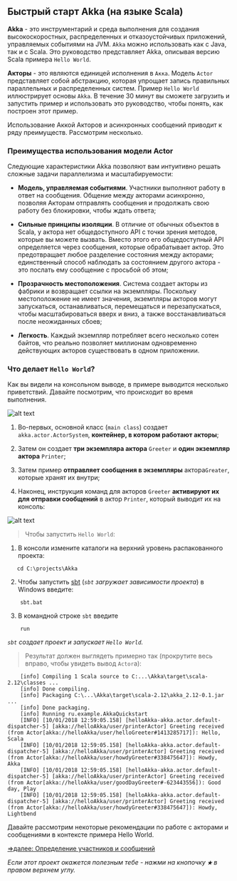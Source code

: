 ## Быстрый старт Akka (на языке Scala)

**Akka** - это инструментарий и среда выполнения для создания высокоскоростных, распределенных и отказоустойчивых приложений, 
управляемых событиями на JVM. `Akka` можно использовать как с Java, так и с Scala. Это руководство представляет Akka, 
описывая версию Scala примера `Hello World`. 

**Акторы** - это  являются единицей исполнения в `Акка`. Модель `Actor` представляет собой абстракцию, которая упрощает 
запись правильных параллельных и распределенных систем. Пример `Hello World` иллюстрирует основы `Akka`. В течение 30 минут 
вы сможете загрузить и запустить пример и использовать это руководство, чтобы понять, как построен этот пример. 

Использование Аккой Акторов и асинхронных сообщений приводит к ряду преимуществ. Рассмотрим несколько.

### Преимущества использования модели Actor

Следующие характеристики Akka позволяют вам интуитивно решать сложные задачи параллелизма и масштабируемости:

* **Модель, управляемая событиями**. Участники выполняют работу в ответ на сообщения. Общение между акторами асинхронно, 
позволяя Акторам отправлять сообщения и продолжать свою работу без блокировки, чтобы ждать ответа;

* **Сильные принципы изоляции**. В отличие от обычных объектов в Scala, у актора нет общедоступного API с точки зрения 
методов, которые вы можете вызвать. Вместо этого его общедоступный API определяется через сообщения, которые обрабатывает 
актор. Это предотвращает любое разделение состояния между акторами; единственный способ наблюдать за состоянием другого 
актора - это послать ему сообщение с просьбой об этом;

* **Прозрачность местоположения**. Система создает акторы из фабрики и возвращает ссылки на экземпляры. Поскольку местоположение 
не имеет значения, экземпляры акторов могут запускаться, останавливаться, перемещаться и перезапускаться, чтобы масштабироваться 
вверх и вниз, а также восстанавливаться после неожиданных сбоев;

* **Легкость**. Каждый экземпляр потребляет всего несколько сотен байтов, что реально позволяет миллионам одновременно 
действующих акторов существовать в одном приложении.

### Что делает `Hello World`?

Как вы видели на консольном выводе, в примере выводится несколько приветствий. Давайте посмотрим, что происходит во время выполнения.

![alt text](https://github.com/steklopod/akka/blob/akka_starter/src/main/resources/hello-akka-architecture.png "hello-akka-architecture")

1. Во-первых, основной класс (`main class`) создает `akka.actor.ActorSystem`, **контейнер, в котором работают акторы**; 

2. Затем он создает **три экземпляра актора** `Greeter` и **один экземпляр актора** `Printer`;

3. Затем пример **отправляет сообщения в экземпляры** актора`Greater`, которые хранят их внутри;

4. Наконец, инструкция команд для акторов `Greeter` **активируют их для отправки сообщений** в актор `Printer`, 
который выводит их на консоль:

![alt text](https://github.com/steklopod/akka/blob/akka_starter/src/main/resources/hello-akka-messages.png "hello-akka-messages")

> Чтобы запустить `Hello World`:

1. В консоли измените каталоги на верхний уровень распакованного проекта: 
 
 ```sbtshell
    cd C:\projects\Akka
 ```

2. Чтобы запустить [sbt](https://www.scala-sbt.org/1.x/docs/index.html) (_`sbt` загружает зависимости проекта_) в Windows введите:
```sbtshell
    sbt.bat
```

3. В командной строке `sbt` введите 
 ```sbtshell
     run
 ```
 _`sbt` создает проект и запускает `Hello World`._

>Результат должен выглядеть примерно так (прокрутите весь вправо, чтобы увидеть вывод `Actor`а):
```text
    [info] Compiling 1 Scala source to C:...\Akka\target\scala-2.12\classes ...
    [info] Done compiling.
    [info] Packaging C:\...\Akka\target\scala-2.12\akka_2.12-0.1.jar ...
    [info] Done packaging.
    [info] Running ru.example.AkkaQuickstart
    [INFO] [10/01/2018 12:59:05.158] [helloAkka-akka.actor.default-dispatcher-5] [akka://helloAkka/user/printerActor] Greeting received (from Actor[akka://helloAkka/user/helloGreeter#1413285717]): Hello, Scala
    [INFO] [10/01/2018 12:59:05.158] [helloAkka-akka.actor.default-dispatcher-5] [akka://helloAkka/user/printerActor] Greeting received (from Actor[akka://helloAkka/user/howdyGreeter#338475647]): Howdy, Akka
    [INFO] [10/01/2018 12:59:05.158] [helloAkka-akka.actor.default-dispatcher-5] [akka://helloAkka/user/printerActor] Greeting received (from Actor[akka://helloAkka/user/goodDayGreeter#-623443556]): Good day, Play
    [INFO] [10/01/2018 12:59:05.158] [helloAkka-akka.actor.default-dispatcher-5] [akka://helloAkka/user/printerActor] Greeting received (from Actor[akka://helloAkka/user/howdyGreeter#338475647]): Howdy, Lightbend
```

Давайте рассмотрим некоторые рекомендации по работе с акторами и сообщениями в контексте примера Hello World.

[=>далее: Определение участников и сообщений](https://github.com/steklopod/akka/blob/akka_starter/src/main/resources/readmes/defining-actors-and-messages.md)

_Если этот проект окажется полезным тебе - нажми на кнопочку **`★`** в правом верхнем углу._
